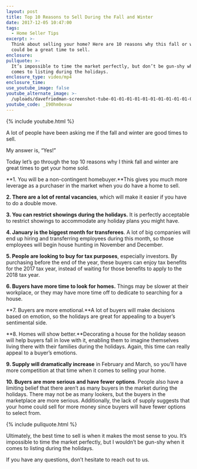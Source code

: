 ```yaml
---
layout: post
title: Top 10 Reasons to Sell During the Fall and Winter
date: 2017-12-05 10:47:00
tags:
  - Home Seller Tips
excerpt: >-
  Think about selling your home? Here are 10 reasons why this fall or winter
  could be a great time to sell.
enclosure:
pullquote: >-
  It’s impossible to time the market perfectly, but don’t be gun-shy when it
  comes to listing during the holidays.
enclosure_type: video/mp4
enclosure_time:
use_youtube_image: false
youtube_alternate_image: >-
  /uploads/davefriedman-screenshot-tube-01-01-01-01-01-01-01-01-01-01-01-01-01-01-01-01-01-01-01-01.jpg
youtube_code: _I90hm0exuw
---
```



{% include youtube.html %}

A lot of people have been asking me if the fall and winter are good times to sell.

My answer is, “Yes!”

Today let’s go through the top 10 reasons why I think fall and winter are great times to get your home sold.

**1. You will be a non-contingent homebuyer.**This gives you much more leverage as a purchaser in the market when you do have a home to sell.

**2. There are a lot of rental vacancies**, which will make it easier if you have to do a double move.

**3. You can restrict showings during the holidays.** It is perfectly acceptable to restrict showings to accommodate any holiday plans you might have.

**4. January is the biggest month for transferees**. A lot of big companies will end up hiring and transferring employees during this month, so those employees will begin house hunting in November and December.

**5. People are looking to buy for tax purposes**, especially investors. By purchasing before the end of the year, these buyers can enjoy tax benefits for the 2017 tax year, instead of waiting for those benefits to apply to the 2018 tax year.

**6. Buyers have more time to look for homes.** Things may be slower at their workplace, or they may have more time off to dedicate to searching for a house.

**7. Buyers are more emotional.**A lot of buyers will make decisions based on emotion, so the holidays are great for appealing to a buyer’s sentimental side.

**8. Homes will show better.**Decorating a house for the holiday season will help buyers fall in love with it, enabling them to imagine themselves living there with their families during the holidays. Again, this time can really appeal to a buyer’s emotions.

**9. Supply will dramatically increase** in February and March, so you’ll have more competition at that time when it comes to selling your home.

**10. Buyers are more serious and have fewer options**. People also have a limiting belief that there aren’t as many buyers in the market during the holidays. There may not be as many lookers, but the buyers in the marketplace are more serious. Additionally, the lack of supply suggests that your home could sell for more money since buyers will have fewer options to select from.

{% include pullquote.html %}

Ultimately, the best time to sell is when it makes the most sense to you. It’s impossible to time the market perfectly, but I wouldn’t be gun-shy when it comes to listing during the holidays.

If you have any questions, don’t hesitate to reach out to us.